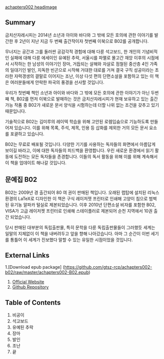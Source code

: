 [achapters002 headimage](https://gtsz-rcp.github.io/achapters002-b02/assets/achs002-cover_head.jpg)

## Summary

금치산자레시피는 2014년 소년과 아이와 바다와 그 밖에 모든 호의에 관한 이야기를 발간한 후 2년이 지난 지금 두 번째 출간작이자 첫번째 이북으로 B02를 공개합니다.

무너지는 공간과 그를 둘러싼 공감각적 경험에 대해 다룬 석고보드, 한 개인의 기념비적인 실패에 대해 다룬 에세이인 유예된 추락, 서울시를 파멸로 몰고간 재앙 이후의 시점에서 시작하는 한 남성의 이야기인 장마, 거듭되는 살해와 자살로 점철된 중산층 4인 가족의 일대기인 발인, 지독한 빈곤으로 시작해 거대한 대로를 거쳐 결국 구직 성공이라는 초라한 자력갱생의 결말로 이어지는 조난, 이상 다섯 편의 단편소설을 포함하고 있는 이 책은 여러분들에게 안락한 파국의 풍경을 선사할 것입니다.

우리가 첫번째 책인 소년과 아이와 바다와 그 밖에 모든 호의에 관한 이야기가 아닌 두번째 책, B02를 먼저 이북으로 발매하는 것은 금치산자레시피가 현재 보유하고 있는 출간 가능 작품 중 B02가 새로운 문서 양식을 시험하는데 더할 나위 없는 조건을 갖추고 있기 때문입니다.

기술적으로 B02는 김미루의 레이텍 학습을 위해 고안된 로렘입숨으로 기능하도록 만들어져 있습니다. 이를 위해 목록, 주석, 제목, 인용 등 삽화를 제외한 거의 모든 문서 요소를 포괄하고 있습니다.

B02는 무료로 배포될 것입니다. 다양한 기기를 사용하는 독자들의 화면에서 아름답게 보이길 바라고, 이에 대한 독자들의 피드백을 환영합니다. 우린 새로운 환경에서 읽기 활동에 도전하는 모든 독자들을 존경합니다. 이들의 독서 활동을 위해 이를 위해 계속해서 이 책을 업데이트 해나갈 것입니다.

## 문예집 B02

B02는 2009년 경 출간되어 80 여 권이 판매된 책입니다. 오래된 랩탑에 설치된 리눅스환경의 LaTeX로 디자인한 이 책은 구식 레이저젯 프린터로 인쇄해 고양이 침으로 범벅된 유기농 알파카 털실로 제본되었습니다. 이후 2010년 단편소설 비자를 포함한 B02, VISA가 고급 레이저젯 프린터로 인쇄해 스테이플러로 제본되어 순천 지역에서 10권 출간 되었습니다.

당시 판매된 대부분의 독립출판물, 특히 문학을 다룬 독립출판물들이 그러했듯 세계는 일말의 지체없이 이 책을 내버려두고 앞을 향해 나아갔습니다. 아마 그 순간이 이번 세기를 통틀어 이 세계가 진보했다 말할 수 있는 유일한 시점이었을 것입니다.

## External Links
1.[Download epub package] (https://github.com/gtsz-rcp/achapters002-b02/raw/master/achapters002-B02.epub)
1. [Official Website](https://gtsz-rcp.github.io/achapters002-b02/)
2. [Github Repository](https://github.com/gtsz-rcp/achapters002-b02)

## Table of Contents
1. 비공이
1. 석고보드
2. 유예된 추락
3. 장마
4. 발인
5. 조난
6. 끝
